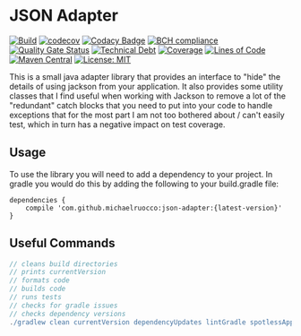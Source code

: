 # JSON Adapter

[![Build](https://github.com/michaelruocco/json-adapter/workflows/pipeline/badge.svg)](https://github.com/michaelruocco/json-adapter/actions)
[![codecov](https://codecov.io/gh/michaelruocco/json-adapter/branch/master/graph/badge.svg)](https://codecov.io/gh/michaelruocco/json-adapter)
[![Codacy Badge](https://app.codacy.com/project/badge/Grade/dd359beb6cb74237add4bed29d8e5682)](https://www.codacy.com/gh/michaelruocco/json-adapter/dashboard?utm_source=github.com&amp;utm_medium=referral&amp;utm_content=michaelruocco/json-adapter&amp;utm_campaign=Badge_Grade)
[![BCH compliance](https://bettercodehub.com/edge/badge/michaelruocco/json-adapter?branch=master)](https://bettercodehub.com/)
[![Quality Gate Status](https://sonarcloud.io/api/project_badges/measure?project=michaelruocco_json-adapter&metric=alert_status)](https://sonarcloud.io/dashboard?id=michaelruocco_json-adapter)
[![Technical Debt](https://sonarcloud.io/api/project_badges/measure?project=michaelruocco_json-adapter&metric=sqale_index)](https://sonarcloud.io/dashboard?id=michaelruocco_json-adapter)
[![Coverage](https://sonarcloud.io/api/project_badges/measure?project=michaelruocco_json-adapter&metric=coverage)](https://sonarcloud.io/dashboard?id=michaelruocco_json-adapter)
[![Lines of Code](https://sonarcloud.io/api/project_badges/measure?project=michaelruocco_json-adapter&metric=ncloc)](https://sonarcloud.io/dashboard?id=michaelruocco_json-adapter)
[![Maven Central](https://img.shields.io/maven-central/v/com.github.michaelruocco/json-adapter.svg?label=Maven%20Central)](https://search.maven.org/search?q=g:%22com.github.michaelruocco%22%20AND%20a:%22json-adapter%22)
[![License: MIT](https://img.shields.io/badge/License-MIT-yellow.svg)](https://opensource.org/licenses/MIT)

This is a small java adapter library that provides an interface to "hide"
the details of using jackson from your application. It also provides some utility
classes that I find useful when working with Jackson to remove a lot of the
"redundant" catch blocks that you need to put into your code to handle exceptions
that for the most part I am not too bothered about / can't easily test, which in
turn has a negative impact on test coverage.

## Usage

To use the library you will need to add a dependency to your project. In
gradle you would do this by adding the following to your build.gradle file:

```
dependencies {
    compile 'com.github.michaelruocco:json-adapter:{latest-version}'
}
```

## Useful Commands

```gradle
// cleans build directories
// prints currentVersion
// formats code
// builds code
// runs tests
// checks for gradle issues
// checks dependency versions
./gradlew clean currentVersion dependencyUpdates lintGradle spotlessApply build
```